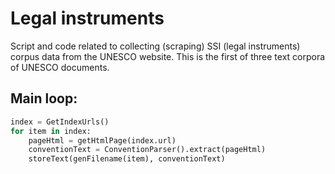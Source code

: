 # Legal instruments

Script and code related to collecting (scraping) SSI (legal instruments) corpus data from the UNESCO website. This is the first of three text corpora of UNESCO documents.

## Main loop:

```python
index = GetIndexUrls()
for item in index:
    pageHtml = getHtmlPage(index.url)
    conventionText = ConventionParser().extract(pageHtml)
    storeText(genFilename(item), conventionText)
```